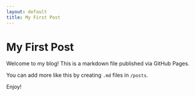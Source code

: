 ```yaml
---
layout: default
title: My First Post
---
```


# My First Post

Welcome to my blog! This is a markdown file published via GitHub Pages.

You can add more like this by creating `.md` files in `/posts`.

Enjoy!
